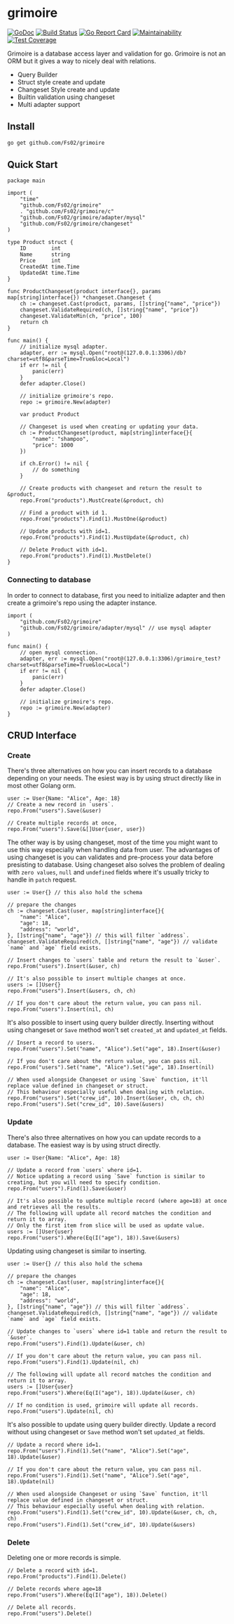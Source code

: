 # grimoire
[![GoDoc](https://godoc.org/github.com/Fs02/grimoire?status.svg)](https://godoc.org/github.com/Fs02/grimoire) [![Build Status](https://travis-ci.org/Fs02/grimoire.svg?branch=master)](https://travis-ci.org/Fs02/grimoire) [![Go Report Card](https://goreportcard.com/badge/github.com/Fs02/grimoire)](https://goreportcard.com/report/github.com/Fs02/grimoire) [![Maintainability](https://api.codeclimate.com/v1/badges/d487e2be0ed7b0b1fed1/maintainability)](https://codeclimate.com/github/Fs02/grimoire/maintainability) [![Test Coverage](https://api.codeclimate.com/v1/badges/d487e2be0ed7b0b1fed1/test_coverage)](https://codeclimate.com/github/Fs02/grimoire/test_coverage)

Grimoire is a database access layer and validation for go. Grimoire is not an ORM but it gives a way to nicely deal with relations.

- Query Builder
- Struct style create and update
- Changeset Style create and update
- Builtin validation using changeset
- Multi adapter support

## Install

```bash
go get github.com/Fs02/grimoire
```

## Quick Start

```golang
package main

import (
	"time"
	"github.com/Fs02/grimoire"
	. "github.com/Fs02/grimoire/c"
	"github.com/Fs02/grimoire/adapter/mysql"
	"github.com/Fs02/grimoire/changeset"
)

type Product struct {
	ID        int
	Name      string
	Price     int
	CreatedAt time.Time
	UpdatedAt time.Time
}

func ProductChangeset(product interface{}, params map[string]interface{}) *changeset.Changeset {
	ch := changeset.Cast(product, params, []string{"name", "price"})
	changeset.ValidateRequired(ch, []string{"name", "price"})
	changeset.ValidateMin(ch, "price", 100)
	return ch
}

func main() {
	// initialize mysql adapter.
	adapter, err := mysql.Open("root@(127.0.0.1:3306)/db?charset=utf8&parseTime=True&loc=Local")
	if err != nil {
		panic(err)
	}
	defer adapter.Close()

	// initialize grimoire's repo.
	repo := grimoire.New(adapter)

	var product Product

	// Changeset is used when creating or updating your data.
	ch := ProductChangeset(product, map[string]interface{}{
		"name": "shampoo",
		"price": 1000
	})

	if ch.Error() != nil {
		// do something
	}

	// Create products with changeset and return the result to &product,
	repo.From("products").MustCreate(&product, ch)

	// Find a product with id 1.
	repo.From("products").Find(1).MustOne(&product)

	// Update products with id=1.
	repo.From("products").Find(1).MustUpdate(&product, ch)

	// Delete Product with id=1.
	repo.From("products").Find(1).MustDelete()
}
```

### Connecting to database

In order to connect to database, first you need to initialize adapter and then create a grimoire's repo using the adapter instance.

```golang
import (
	"github.com/Fs02/grimoire"
	"github.com/Fs02/grimoire/adapter/mysql" // use mysql adapter
)

func main() {
	// open mysql connection.
	adapter, err := mysql.Open("root@(127.0.0.1:3306)/grimoire_test?charset=utf8&parseTime=True&loc=Local")
	if err != nil {
		panic(err)
	}
	defer adapter.Close()

	// initialize grimoire's repo.
	repo := grimoire.New(adapter)
}
```

## CRUD Interface

### Create

There's three alternatives on how you can insert records to a database depending on your needs. The esiest way is by using struct directly like in most other Golang orm.

```golang
user := User{Name: "Alice", Age: 18}
// Create a new record in `users`.
repo.From("users").Save(&user)

// Create multiple records at once,
repo.From("users").Save(&[]User{user, user})
```

The other way is by using changeset, most of the time you might want to use this way especially when handling data from user.
The advantages of using changeset is you can validates and pre-process your data before presisting to database. Using changeset also solves the problem of dealing with `zero values`, `null` and `undefined` fields where it's usually tricky to handle in `patch` request.

```golang
user := User{} // this also hold the schema

// prepare the changes
ch := changeset.Cast(user, map[string]interface{}{
	"name": "Alice",
	"age": 18,
	"address": "world",
}, []string{"name", "age"}) // this will filter `address`.
changeset.ValidateRequired(ch, []string{"name", "age"}) // validate `name` and `age` field exists.

// Insert changes to `users` table and return the result to `&user`.
repo.From("users").Insert(&user, ch)

// It's also possible to insert multiple changes at once.
users := []User{}
repo.From("users").Insert(&users, ch, ch)

// If you don't care about the return value, you can pass nil.
repo.From("users").Insert(nil, ch)
```

It's also possible to insert using query builder directly. Inserting without using changeset or `Save` method won't set `created_at` and `updated_at` fields.

```golang
// Insert a record to users.
repo.From("users").Set("name", "Alice").Set("age", 18).Insert(&user)

// If you don't care about the return value, you can pass nil.
repo.From("users").Set("name", "Alice").Set("age", 18).Insert(nil)

// When used alongside Changeset or using `Save` function, it'll replace value defined in changeset or struct.
// This behaviour especially useful when dealing with relation.
repo.From("users").Set("crew_id", 10).Insert(&user, ch, ch, ch)
repo.From("users").Set("crew_id", 10).Save(&users)
```

### Update

There's also three alternatives on how you can update records to a database. The easiest way is by using struct directly.


```golang
user := User{Name: "Alice", Age: 18}

// Update a record from `users` where id=1.
// Notice updating a record using `Save` function is similar to creating, but you will need to specify condition.
repo.From("users").Find(1).Save(&user)

// It's also possible to update multiple record (where age=18) at once and retrieves all the results.
// The following will update all record matches the condition and return it to array.
// Only the first item from slice will be used as update value.
users := []User{user}
repo.From("users").Where(Eq(I("age"), 18)).Save(&users)
```

Updating using changeset is similar to inserting.

```golang
user := User{} // this also hold the schema

// prepare the changes
ch := changeset.Cast(user, map[string]interface{}{
	"name": "Alice",
	"age": 18,
	"address": "world",
}, []string{"name", "age"}) // this will filter `address`.
changeset.ValidateRequired(ch, []string{"name", "age"}) // validate `name` and `age` field exists.

// Update changes to `users` where id=1 table and return the result to `&user`.
repo.From("users").Find(1).Update(&user, ch)

// If you don't care about the return value, you can pass nil.
repo.From("users").Find(1).Update(nil, ch)

// The following will update all record matches the condition and return it to array.
users := []User{user}
repo.From("users").Where(Eq(I("age"), 18)).Update(&user, ch)

// If no condition is used, grimoire will update all records.
repo.From("users").Update(nil, ch)
```

It's also possible to update using query builder directly. Update a record without using changeset or `Save` method won't set `updated_at` fields.

```golang
// Update a record where id=1.
repo.From("users").Find(1).Set("name", "Alice").Set("age", 18).Update(&user)

// If you don't care about the return value, you can pass nil.
repo.From("users").Find(1).Set("name", "Alice").Set("age", 18).Update(nil)

// When used alongside Changeset or using `Save` function, it'll replace value defined in changeset or struct.
// This behaviour especially useful when dealing with relation.
repo.From("users").Find(1).Set("crew_id", 10).Update(&user, ch, ch, ch)
repo.From("users").Find(1).Set("crew_id", 10).Update(&users)
```

### Delete

Deleting one or more records is simple.

```golang
// Delete a record with id=1.
repo.From("products").Find(1).Delete()

// Delete records where age=18
repo.From("users").Where(Eq(I("age"), 18)).Delete()

// Delete all records.
repo.From("users").Delete()
```